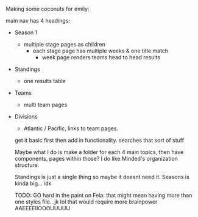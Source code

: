 Making some coconuts for emily:

main nav has 4 headings:

* Season 1
  - multiple stage pages as children
    - each stage page has multiple weeks & one title match
      - week page renders teams head to head results


* Standings
  - one results table

* Teams
  - multi team pages

* Divisions
  - Atlantic / Pacific, links to team pages.

  get it basic first then add in functionality. searches that sort of stuff

  Maybe what I do is make a folder for each 4 main topics, then have components, pages within those? I do like Minded's organization structure.

  Standings is just a single thing so maybe it doesnt need it.
  Seasons is kinda big... idk

  TODO: GO hard in the paint on Fela: that might mean having more than one styles file...jk lol that would require more brainpower AAEEEEIIOOOUUUUU